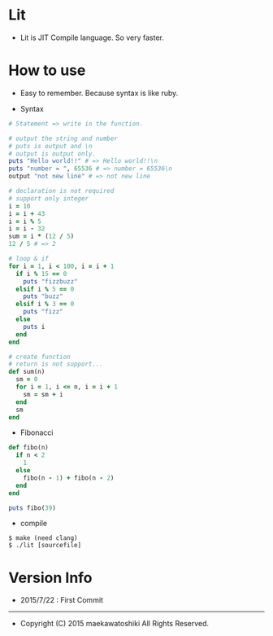 # Lit
- Lit is JIT Compile language.
So very faster.

# How to use

- Easy to remember. Because syntax is like ruby.

- Syntax

```ruby
# Statement => write in the function.

# output the string and number
# puts is output and \n
# output is output only.
puts "Hello world!!" # => Hello world!!\n
puts "number = ", 65536 # => number = 65536\n
output "not new line" # => not new line

# declaration is not required
# support only integer
i = 10
i = i + 43
i = i % 5
i = i - 32
sum = i * (12 / 5)
12 / 5 # => 2

# loop & if
for i = 1, i < 100, i = i + 1
  if i % 15 == 0
    puts "fizzbuzz"
  elsif i % 5 == 0
    puts "buzz"
  elsif i % 3 == 0
  	puts "fizz"
  else
  	puts i
  end
end

# create function
# return is not support...
def sum(n)
  sm = 0
  for i = 1, i <= n, i = i + 1
    sm = sm + i
  end
  sm
end
```

- Fibonacci

```ruby
def fibo(n)
  if n < 2
    1
  else
    fibo(n - 1) + fibo(n - 2)
  end
end

puts fibo(39)
```

- compile

```
$ make (need clang)
$ ./lit [sourcefile]
```


# Version Info
- 2015/7/22 : First Commit

---
- Copyright (C) 2015 maekawatoshiki All Rights Reserved.


